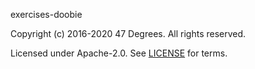 [comment]: <> (Don't edit this file!)
[comment]: <> (It is automatically updated after every release of https://github.com/47degrees/.github)
[comment]: <> (If you want to suggest a change, please open a PR or issue in that repository)

exercises-doobie

Copyright (c) 2016-2020 47 Degrees. All rights reserved.

Licensed under Apache-2.0. See [LICENSE](LICENSE.md) for terms.